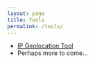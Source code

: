 ```yaml
---
layout: page
title: Tools
permalink: /tools/
---
```


- [IP Geolocation Tool](https://unrealninjas.ga/geo/)
- Perhaps more to come...